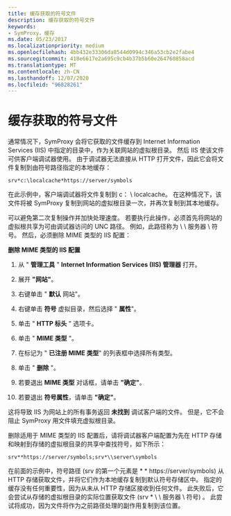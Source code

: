 ```yaml
---
title: 缓存获取的符号文件
description: 缓存获取的符号文件
keywords:
- SymProxy，缓存
ms.date: 05/23/2017
ms.localizationpriority: medium
ms.openlocfilehash: 4bb432e33306da8544d0994c346a53cb2e2fabe4
ms.sourcegitcommit: 418e6617e2a695c9cb4b37b5b60e264760858acd
ms.translationtype: MT
ms.contentlocale: zh-CN
ms.lasthandoff: 12/07/2020
ms.locfileid: "96828261"
---
```

# <a name="caching-acquired-symbol-files"></a>缓存获取的符号文件


通常情况下，SymProxy 会将它获取的文件缓存到 Internet Information Services (IIS) 中指定的目录中，作为关联网站的虚拟根目录。 然后 IIS 使该文件可供客户端调试器使用。 由于调试器无法直接从 HTTP 打开文件，因此它会将文件复制到由符号路径指定的本地缓存：

```text
srv*c:\localcache*https://server/symbols
```

在此示例中，客户端调试器将文件复制到 c： \\ localcache。 在这种情况下，该文件将被 SymProxy 复制到网站的虚拟根目录一次，并再次复制到其本地缓存。

可以避免第二次复制操作并加快处理速度。 若要执行此操作，必须首先将网站的虚拟根共享为可由调试器访问的 UNC 路径。 例如，此路径称为 \\ \\ 服务器 \\ 符号。 然后，必须删除 MIME 类型的 IIS 配置：

**删除 MIME 类型的 IIS 配置**

1.  从 " **管理工具** " **Internet Information Services (IIS) 管理器** 打开。

2.  展开 **"网站"**。

3.  右键单击 " **默认** 网站"。

4.  右键单击 **符号** 虚拟目录，然后选择 " **属性**"。

5.  单击 " **HTTP 标头** " 选项卡。

6.  单击 " **MIME 类型** "。

7.  在标记为 " **已注册 MIME 类型**" 的列表框中选择所有类型。

8.  单击 " **删除** "。

9.  若要退出 **MIME 类型** 对话框，请单击 **"确定"**。

10. 若要退出 **符号属性**，请单击 **"确定"**。

这将导致 IIS 为网站上的所有事务返回 **未找到** 调试客户端的文件。 但是，它不会阻止 SymProxy 用文件填充虚拟根目录。

删除适用于 MIME 类型的 IIS 配置后，请将调试器客户端配置为先在 HTTP 存储和映射到存储的虚拟根目录的共享中查找符号，如下所示：

```text
srv**https://server/symbols;srv*\\server\symbols
```

在前面的示例中，符号路径 (srv 的第一个元素是 \* \* https://server/symbols) 从 HTTP 存储获取文件，并将它们作为本地缓存复制到默认符号存储区中。 指定的缓存没有任何重要性，因为从未从 HTTP 存储区接收到任何文件。 此失败后，它会尝试从存储的虚拟根目录的实际位置获取文件 (srv \* \\ \\ 服务器 \\ 符号) 。 此尝试将成功，因为文件将作为之前路径处理的副作用复制到该位置。

 

 





